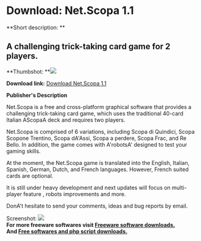 # Download: Net.Scopa 1.1

**Short description: **

## A challenging trick-taking card game for 2 players.

  
**Thumbshot: **![](http://www.freewarefiles.com/screenshot/netscopa_md.jpg)   
  
**Download link:** [Download Net.Scopa 1.1](http://freesoftwares.boysofts.com/Net-Scopa_program_99146.html)  
  

**Publisher's Description**  
  

Net.Scopa is a free and cross-platform graphical software that provides a
challenging trick-taking card game, which uses the traditional 40-card Italian
AScopaA deck and requires two players.

Net.Scopa is comprised of 6 variations, including Scopa di Quindici, Scopa
Scopone Trentino, Scopa dA'Assi, Scopa a perdere, Scopa Frac, and Re Bello. In
addition, the game comes with A'robotsA' designed to test your gaming skills.

At the moment, the Net.Scopa game is translated into the English, Italian,
Spanish, German, Dutch, and French languages. However, French suited cards are
optional.

It is still under heavy development and next updates will focus on multi-
player feature , robots improvements and more.

DonA't hesitate to send your comments, ideas and bug reports by email.

  
  
Screenshot: ![](http://www.freewarefiles.com/screenshot/netscopa.jpg)  
**For more freeware softwares visit [Freeware software downloads.](http://freesoftwares.boysofts.com/)**   
**And [Free softwares and php script downloads.](http://www.boysofts.com/)**

